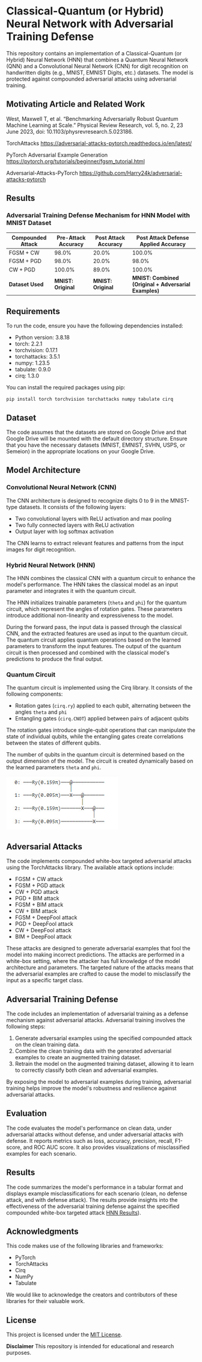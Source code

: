# Classical-Quantum (or Hybrid) Neural Network with Adversarial Training Defense

This repository contains an implementation of a Classical-Quantum (or Hybrid) Neural Network (HNN) that combines a Quantum Neural Network (QNN) and a Convolutional Neural Network (CNN) for digit recognition on handwritten digits (e.g., MNIST, EMNIST Digits, etc.) datasets. The model is protected against compounded adversarial attacks using adversarial training.

## Motivating Article and Related Work
West, Maxwell T, et al. “Benchmarking Adversarially Robust Quantum Machine Learning at Scale.” Physical Review Research, vol. 5, no. 2, 23 June 2023, doi: 10.1103/physrevresearch.5.023186.

TorchAttacks
https://adversarial-attacks-pytorch.readthedocs.io/en/latest/

PyTorch Adversarial Example Generation
https://pytorch.org/tutorials/beginner/fgsm_tutorial.html

Adversarial-Attacks-PyTorch
https://github.com/Harry24k/adversarial-attacks-pytorch

## Results

### Adversarial Training Defense Mechanism for HNN Model with MNIST Dataset

| **Compounded Attack** | **Pre-Attack Accuracy** | **Post Attack Accuracy** | **Post Attack Defense Applied Accuracy** |
|------------------|------------------|------------------|--------------------|
| FGSM + CW        | 98.0%           | 20.0%           | 100.0%             |
| FGSM + PGD       | 98.0%           | 20.0%           | 98.0%             |
| CW + PGD         | 100.0%           | 89.0%           | 100.0%             |
| **Dataset Used** | **MNIST: Original** | **MNIST: Original** | **MNIST: Combined (Original + Adversarial Examples)** |

## Requirements

To run the code, ensure you have the following dependencies installed:

- Python version: 3.8.18
- torch: 2.2.1
- torchvision: 0.17.1
- torchattacks: 3.5.1
- numpy: 1.23.5
- tabulate: 0.9.0
- cirq: 1.3.0

You can install the required packages using pip:

```
pip install torch torchvision torchattacks numpy tabulate cirq
```

## Dataset

The code assumes that the datasets are stored on Google Drive and that Google Drive will be mounted with the default directory structure. Ensure that you have the necessary datasets (MNIST, EMNIST, SVHN, USPS, or Semeion) in the appropriate locations on your Google Drive.

## Model Architecture

### Convolutional Neural Network (CNN)

The CNN architecture is designed to recognize digits 0 to 9 in the MNIST-type datasets. It consists of the following layers:

- Two convolutional layers with ReLU activation and max pooling
- Two fully connected layers with ReLU activation
- Output layer with log softmax activation

The CNN learns to extract relevant features and patterns from the input images for digit recognition.

### Hybrid Neural Network (HNN)

The HNN combines the classical CNN with a quantum circuit to enhance the model's performance. The HNN takes the classical model as an input parameter and integrates it with the quantum circuit.

The HNN initializes trainable parameters (`theta` and `phi`) for the quantum circuit, which represent the angles of rotation gates. These parameters introduce additional non-linearity and expressiveness to the model.

During the forward pass, the input data is passed through the classical CNN, and the extracted features are used as input to the quantum circuit. The quantum circuit applies quantum operations based on the learned parameters to transform the input features. The output of the quantum circuit is then processed and combined with the classical model's predictions to produce the final output.

### Quantum Circuit

The quantum circuit is implemented using the Cirq library. It consists of the following components:

- Rotation gates (`cirq.ry`) applied to each qubit, alternating between the angles `theta` and `phi`
- Entangling gates (`cirq.CNOT`) applied between pairs of adjacent qubits

The rotation gates introduce single-qubit operations that can manipulate the state of individual qubits, while the entangling gates create correlations between the states of different qubits.

The number of qubits in the quantum circuit is determined based on the output dimension of the model. The circuit is created dynamically based on the learned parameters `theta` and `phi`.

[![hnn_quantum_circuit](https://github.com/ericyoc/adversarial-defense-hnn/blob/main/qnn_circuit/qnn_circuit.jpg?raw=true)](https://github.com/ericyoc/adversarial-defense-hnn/blob/main/qnn_circuit/qnn_circuit.jpg)

## Adversarial Attacks

The code implements compounded white-box targeted adversarial attacks using the TorchAttacks library. The available attack options include:

- FGSM + CW attack
- FGSM + PGD attack
- CW + PGD attack
- PGD + BIM attack
- FGSM + BIM attack
- CW + BIM attack
- FGSM + DeepFool attack
- PGD + DeepFool attack
- CW + DeepFool attack
- BIM + DeepFool attack

These attacks are designed to generate adversarial examples that fool the model into making incorrect predictions. The attacks are performed in a white-box setting, where the attacker has full knowledge of the model architecture and parameters. The targeted nature of the attacks means that the adversarial examples are crafted to cause the model to misclassify the input as a specific target class.

## Adversarial Training Defense

The code includes an implementation of adversarial training as a defense mechanism against adversarial attacks. Adversarial training involves the following steps:

1. Generate adversarial examples using the specified compounded attack on the clean training data.
2. Combine the clean training data with the generated adversarial examples to create an augmented training dataset.
3. Retrain the model on the augmented training dataset, allowing it to learn to correctly classify both clean and adversarial examples.

By exposing the model to adversarial examples during training, adversarial training helps improve the model's robustness and resilience against adversarial attacks.

## Evaluation

The code evaluates the model's performance on clean data, under adversarial attacks without defense, and under adversarial attacks with defense. It reports metrics such as loss, accuracy, precision, recall, F1-score, and ROC AUC score. It also provides visualizations of misclassified examples for each scenario.

## Results

The code summarizes the model's performance in a tabular format and displays example misclassifications for each scenario (clean, no defense attack, and with defense attack). The results provide insights into the effectiveness of the adversarial training defense against the specified compounded white-box targeted attack [HNN Results](https://github.com/ericyoc/adversarial-defense-hnn/tree/main/hnn_results)).

## Acknowledgments

This code makes use of the following libraries and frameworks:

- PyTorch
- TorchAttacks
- Cirq
- NumPy
- Tabulate

We would like to acknowledge the creators and contributors of these libraries for their valuable work.

## License

This project is licensed under the [MIT License](LICENSE).

**Disclaimer**
This repository is intended for educational and research purposes.

